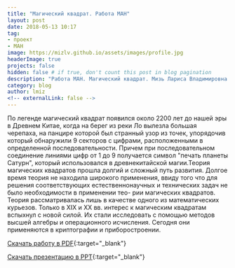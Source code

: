 ```yaml
---
title: "Магический квадрат. Работа МАН"
layout: post
date: 2018-05-13 10:17
tag: 
- проект
- МАН
image: https://mizlv.github.io/assets/images/profile.jpg
headerImage: true
projects: false
hidden: false # if true, don't count this post in blog pagination
description: "Работа МАН. Магический квадрат. Мизь Лариса Владимировна. Учитель математики высшей категории."
category: blog
author: lmiz
<!-- externalLink: false -->
---
```


По легенде магический квадрат появился около 2200 лет до нашей эры в Древнем Китае, когда на берег из реки Ло вылезла большая черепаха, на панцире которой был странный узор из точек, упорядочив который обнаружили 9 секторов с цифрами, расположенными в определенной последовательности. Причем при последовательном соединение линиями цифр от 1 до 9  получается символ "печать планеты Сатурн", который использовался в древнекитайской магии.Теория магических квадратов прошла долгий и сложный путь развития. Долгое время теория не находила широкого применения, ввиду того что для решения соответствующих естественнонаучных и технических задач не было необходимости в применении тео- рии магических квадратов. Теория рассматривалась лишь в качестве одного из математических курьезов. Только в XIX и XX вв. интерес к магическим квадратам вспыхнул с новой силой. Их стали исследовать с помощью методов высшей алгебры и операционного исчисления. Сегодня они применяются в криптографии и приборостроении.


[Cкачать работу в PDF](https://mizlv.github.io/assets/pdf/magic-square.pdf){:target="_blank"}

[Cкачать презентацию в PPT](https://mizlv.github.io/assets/ppt/magic-square.pptx){:target="_blank"}